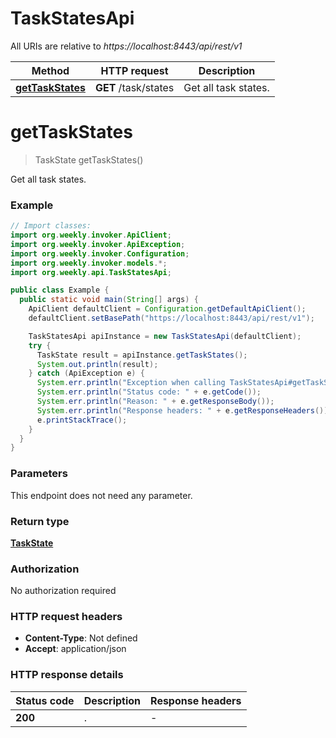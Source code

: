 # TaskStatesApi

All URIs are relative to *https://localhost:8443/api/rest/v1*

Method | HTTP request | Description
------------- | ------------- | -------------
[**getTaskStates**](TaskStatesApi.md#getTaskStates) | **GET** /task/states | Get all task states.


<a name="getTaskStates"></a>
# **getTaskStates**
> TaskState getTaskStates()

Get all task states.

### Example
```java
// Import classes:
import org.weekly.invoker.ApiClient;
import org.weekly.invoker.ApiException;
import org.weekly.invoker.Configuration;
import org.weekly.invoker.models.*;
import org.weekly.api.TaskStatesApi;

public class Example {
  public static void main(String[] args) {
    ApiClient defaultClient = Configuration.getDefaultApiClient();
    defaultClient.setBasePath("https://localhost:8443/api/rest/v1");

    TaskStatesApi apiInstance = new TaskStatesApi(defaultClient);
    try {
      TaskState result = apiInstance.getTaskStates();
      System.out.println(result);
    } catch (ApiException e) {
      System.err.println("Exception when calling TaskStatesApi#getTaskStates");
      System.err.println("Status code: " + e.getCode());
      System.err.println("Reason: " + e.getResponseBody());
      System.err.println("Response headers: " + e.getResponseHeaders());
      e.printStackTrace();
    }
  }
}
```

### Parameters
This endpoint does not need any parameter.

### Return type

[**TaskState**](TaskState.md)

### Authorization

No authorization required

### HTTP request headers

 - **Content-Type**: Not defined
 - **Accept**: application/json

### HTTP response details
| Status code | Description | Response headers |
|-------------|-------------|------------------|
**200** | . |  -  |

